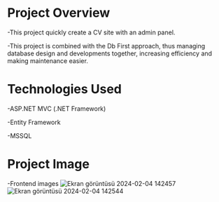 # Project Overview
 -This project quickly create a CV site with an admin panel.

-This project is combined with the Db First approach, thus managing database design and developments together, increasing efficiency and making maintenance easier.

# Technologies Used
-ASP.NET MVC (.NET Framework)

-Entity Framework

-MSSQL

# Project Image
-Frontend images
![Ekran görüntüsü 2024-02-04 142457](https://github.com/SafakSahinn/MeyawoPortfolio/assets/123293425/a2681062-0dbf-4118-bd38-c2812baa71aa)
![Ekran görüntüsü 2024-02-04 142544](https://github.com/SafakSahinn/MeyawoPortfolio/assets/123293425/dd3e29bf-8aad-4e38-a855-7499a6bd7dec)
